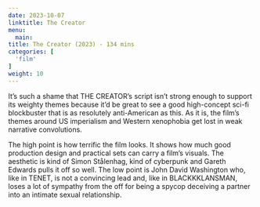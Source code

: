 ```yaml
---
date: 2023-10-07
linktitle: The Creator
menu:
  main:
title: The Creator (2023) - 134 mins
categories: [
  'film'
]
weight: 10
---
```


It’s such a shame that THE CREATOR’s script isn’t strong enough to support its weighty themes because it’d be great to see a good high-concept sci-fi blockbuster that is as resolutely anti-American as this. As it is, the film’s themes around US imperialism and Western xenophobia get lost in weak narrative convolutions. 

The high point is how terrific the film looks. It shows how much good production design and practical sets can carry a film’s visuals. The aesthetic is kind of Simon Stålenhag, kind of cyberpunk and Gareth Edwards pulls it off so well. The low point is John David Washington who, like in TENET, is not a convincing lead and, like in BLACKKKLANSMAN, loses a lot of sympathy from the off for being a spycop deceiving a partner into an intimate sexual relationship.

